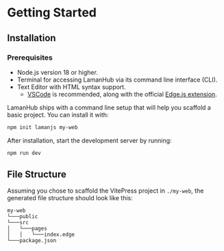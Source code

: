 # Getting Started

## Installation

### Prerequisites

- Node.js version 18 or higher.
- Terminal for accessing LamanHub via its command line interface (CLI).
- Text Editor with HTML syntax support.
  - [VSCode](https://code.visualstudio.com/) is recommended, along with the official [Edge.js extension](https://marketplace.visualstudio.com/items?itemName=AdonisJS.vscode-edge).

LamanHub ships with a command line setup that will help you scaffold a basic project. You can install it with:

```bash
npm init lamanjs my-web
```

After installation, start the development server by running:

```bash
npm run dev
```

## File Structure

Assuming you chose to scaffold the VitePress project in `./my-web`, the generated file structure should look like this:

```
my-web
└───public
└───src
│   └───pages
│   │   └───index.edge
└───package.json
```
